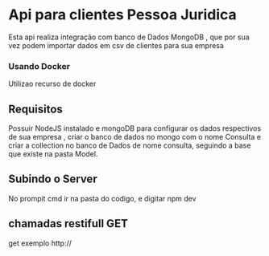 # Api para clientes Pessoa Juridica

Esta api realiza integração com banco de Dados MongoDB ,  que por sua vez podem importar dados em csv de clientes para sua empresa

### Usando Docker

Utilizao recurso de docker

## Requisitos

Possuir NodeJS instalado e mongoDB para configurar os dados respectivos de sua empresa , criar o banco de dados no mongo com o nome Consulta e criar a collection no banco de Dados de nome consulta, seguindo a base que existe na pasta Model.


## Subindo o Server

No prompit cmd ir na pasta do codigo, e digitar npm dev


## chamadas restifull GET

get exemplo http://
